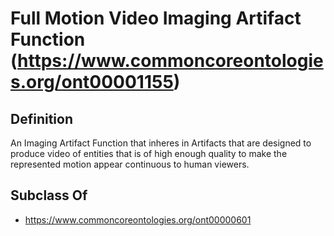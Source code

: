 # Full Motion Video Imaging Artifact Function (https://www.commoncoreontologies.org/ont00001155)

## Definition
An Imaging Artifact Function that inheres in Artifacts that are designed to produce video of entities that is of high enough quality to make the represented motion appear continuous to human viewers.

## Subclass Of
- https://www.commoncoreontologies.org/ont00000601

